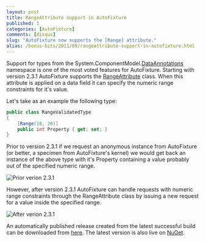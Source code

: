 ```yaml
---
layout: post
title: RangeAttribute support in AutoFixture
published: 1
categories: [AutoFixture]
comments: [disqus]
slug: "AutoFixture now supports the [Range] attribute."
alias: /bonus-bits/2011/09/rangeattribute-support-in-autofixture.html
---
```

<p>Support for types from the System.ComponentModel.<a href="http://msdn.microsoft.com/en-us/library/system.componentmodel.dataannotations(v=VS.90).aspx" target="_blank" title="The System.ComponentModel.DataAnnotations namespace provides attribute classes that are used to define metadata for ASP.NET Dynamic Data controls.">DataAnnotations</a> namespace is one of the most voted features for AutoFixture. Starting with version 2.3.1 AutoFixture supports the <a href="http://msdn.microsoft.com/en-us/library/system.componentmodel.dataannotations.rangeattribute(v=VS.90).aspx" target="_blank" title="Specifies the numeric range constraints for the value of a data field.">RangeAttribute</a> class.&#0160;When this attribute is applied on a data field it can specify the numeric range constraints for it&#39;s value.</p>
<p>Let&#39;s take as an example the following type:</p>

```c#
public class RangeValidatedType
{
    [Range(10, 20)]
    public int Property { get; set; }
} 
```

<p>Prior to version 2.3.1 if&#0160;we request an anonymous instance from AutoFixture (or better,&#0160;a specimen from AutoFixture&#39;s kernel) we would get back an instance of the above type with it&#39;s Property containing a value probably out of the specified numeric range.</p>
<p><img src="http://farm9.staticflickr.com/8352/8398554262_e0f7efe6ef_o.png" title="Prior verion 2.3.1" alt="Prior verion 2.3.1" /></p>

<p>However, after version 2.3.1 AutoFixture can handle requests with&#0160;numeric range constraints through the RangeAttribute class&#0160;by issuing a new request for a value inside the specified range.</p>
<p><img src="http://farm9.staticflickr.com/8045/8397465809_4ba5a4b147_o.png" title="After verion 2.3.1" alt="After verion 2.3.1" /></p>

<p>An automatically published release created from the latest successful build can be downloaded from <a href="http://autofixture.codeplex.com/releases/view/73230" target="_blank" title="AutoFixture - Downloads">here</a>.&#0160;The latest version is also live on&#0160;<a href="http://nuget.org/List/Packages/AutoFixture" target="_blank" title="AutoFixture - Package">NuGet</a>.</p>

